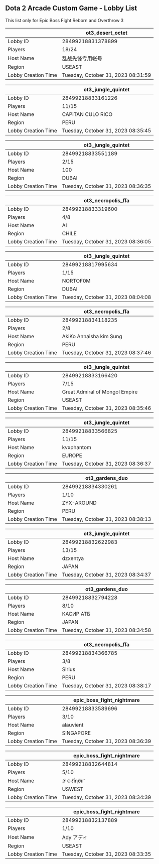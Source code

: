 ## Dota 2 Arcade Custom Game - Lobby List

This list only for Epic Boss Fight Reborn and Overthrow 3

|  | ot3_desert_octet |
| ------ | ------ |
| Lobby ID | 28499218831378899 |
| Players | 18/24 |
| Host Name | 乱战先锋专用帐号 |
| Region | USEAST |
| Lobby Creation Time | Tuesday, October 31, 2023 08:31:59 |


|  | ot3_jungle_quintet |
| ------ | ------ |
| Lobby ID | 28499218833161226 |
| Players | 11/15 |
| Host Name | CAPITAN CULO RICO |
| Region | PERU |
| Lobby Creation Time | Tuesday, October 31, 2023 08:35:45 |


|  | ot3_jungle_quintet |
| ------ | ------ |
| Lobby ID | 28499218833551189 |
| Players | 2/15 |
| Host Name | 100 |
| Region | DUBAI |
| Lobby Creation Time | Tuesday, October 31, 2023 08:36:35 |


|  | ot3_necropolis_ffa |
| ------ | ------ |
| Lobby ID | 28499218833319600 |
| Players | 4/8 |
| Host Name | AI |
| Region | CHILE |
| Lobby Creation Time | Tuesday, October 31, 2023 08:36:05 |


|  | ot3_jungle_quintet |
| ------ | ------ |
| Lobby ID | 28499218817995634 |
| Players | 1/15 |
| Host Name | NORTOF0M |
| Region | DUBAI |
| Lobby Creation Time | Tuesday, October 31, 2023 08:04:08 |


|  | ot3_necropolis_ffa |
| ------ | ------ |
| Lobby ID | 28499218834118235 |
| Players | 2/8 |
| Host Name | AkiKo Annaisha kim Sung |
| Region | PERU |
| Lobby Creation Time | Tuesday, October 31, 2023 08:37:46 |


|  | ot3_jungle_quintet |
| ------ | ------ |
| Lobby ID | 28499218833166420 |
| Players | 7/15 |
| Host Name | Great Admiral of Mongol Empire |
| Region | USEAST |
| Lobby Creation Time | Tuesday, October 31, 2023 08:35:46 |


|  | ot3_jungle_quintet |
| ------ | ------ |
| Lobby ID | 28499218833566825 |
| Players | 11/15 |
| Host Name | kvxphantom |
| Region | EUROPE |
| Lobby Creation Time | Tuesday, October 31, 2023 08:36:37 |


|  | ot3_gardens_duo |
| ------ | ------ |
| Lobby ID | 28499218834330261 |
| Players | 1/10 |
| Host Name | ZYX-AROUND |
| Region | PERU |
| Lobby Creation Time | Tuesday, October 31, 2023 08:38:13 |


|  | ot3_jungle_quintet |
| ------ | ------ |
| Lobby ID | 28499218832622983 |
| Players | 13/15 |
| Host Name | dzxentya |
| Region | JAPAN |
| Lobby Creation Time | Tuesday, October 31, 2023 08:34:37 |


|  | ot3_gardens_duo |
| ------ | ------ |
| Lobby ID | 28499218832794228 |
| Players | 8/10 |
| Host Name | КАСИР АТБ |
| Region | JAPAN |
| Lobby Creation Time | Tuesday, October 31, 2023 08:34:58 |


|  | ot3_necropolis_ffa |
| ------ | ------ |
| Lobby ID | 28499218834366785 |
| Players | 3/8 |
| Host Name | Sirius |
| Region | PERU |
| Lobby Creation Time | Tuesday, October 31, 2023 08:38:17 |


|  | epic_boss_fight_nightmare |
| ------ | ------ |
| Lobby ID | 28499218833589696 |
| Players | 3/10 |
| Host Name | alauvient |
| Region | SINGAPORE |
| Lobby Creation Time | Tuesday, October 31, 2023 08:36:39 |


|  | epic_boss_fight_nightmare |
| ------ | ------ |
| Lobby ID | 28499218832644814 |
| Players | 5/10 |
| Host Name | ℒ☺ℓḯη∂їґ |
| Region | USWEST |
| Lobby Creation Time | Tuesday, October 31, 2023 08:34:39 |


|  | epic_boss_fight_nightmare |
| ------ | ------ |
| Lobby ID | 28499218832137889 |
| Players | 1/10 |
| Host Name | Ady アディ |
| Region | USEAST |
| Lobby Creation Time | Tuesday, October 31, 2023 08:33:35 |


